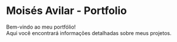# Moisés Avilar - Portfolio

Bem-vindo ao meu portfólio!  <br>
Aqui você encontrará informações detalhadas sobre meus projetos.
